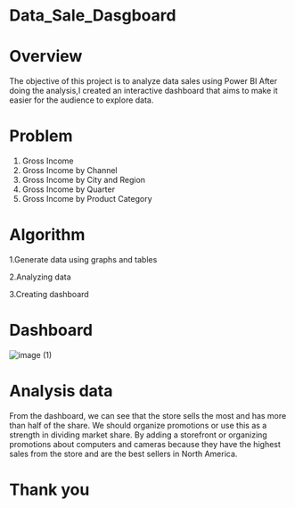 # Data_Sale_Dasgboard
# Overview
The objective of this project is to analyze data sales using Power BI After doing the analysis,I created an interactive dashboard that aims to make it easier for the audience to explore data.
# Problem
1. Gross Income 
2. Gross Income by Channel
3. Gross Income by City and Region
4. Gross Income by Quarter
5. Gross Income by Product Category
# Algorithm
1.Generate data using graphs and tables

2.Analyzing data

3.Creating dashboard

# Dashboard
![image (1)](https://github.com/potzaz007/Data_Sale_Dasgboard/assets/154373532/ad1efd5b-5882-42e2-9c87-57afae169a94)

# Analysis data
From the dashboard, we can see that the store sells the most and has more than half of the share. We should organize promotions or use this as a strength in dividing market share. By adding a storefront or organizing promotions about computers and cameras because they have the highest sales from the store and are the best sellers in North America.
# Thank you
